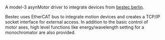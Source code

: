 
A model-3 asynMotor driver to integrate devices from [bestec berlin](https://www.bestec-berlin.de).

Bestec uses EtherCAT bus to integrate motion devices and creates
a TCP/IP socket interface for external access.
In addition to the basic control of motor axes, high level functions
like energy/wavelength setting for a monochromator are also provided.
